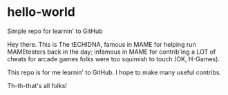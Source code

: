 # hello-world
Simple repo for learnin' to GitHub

Hey there.  This is The tECHIDNA, famous in MAME for helping run MAMEtesters back in the day; infamous in MAME for contrib'ing a LOT of cheats for arcade games folks were too squimish to touch (OK, H-Games).

This repo is for me learnin' to GitHub.  I hope to make many useful contribs.

Th-th-that's all folks!
